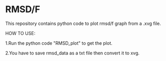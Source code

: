 # RMSD/F

This repository contains python code to plot rmsd/f graph from a .xvg file.

HOW TO USE:

1.Run the python code "RMSD_plot" to get the plot.
 
2.You have to save rmsd_data as a txt file then convert it to xvg.
  
